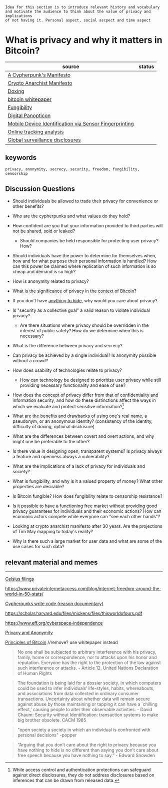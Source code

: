 ```
Idea for this section is to introduce relevant history and vocabulary and motivate the audience to think about the value of privacy and implications
of not having it. Personal aspect, social ascpect and time aspect
```
# What is privacy and why it matters in Bitcoin?



| source                                                                                                                         | status |
| ------------------------------------------------------------------------------------------------------------------------------ | ------ |
| [A Cypherpunk's Manifesto](https://www.activism.net/cypherpunk/manifesto.html)                                                 |        |
| [Crypto Anarchist Manifesto](https://www.activism.net/cypherpunk/crypto-anarchy.html)                                          |        |
| [Doxing](https://en.wikipedia.org/wiki/Doxing)                                                                                 |        |
| [bitcoin whitepaper](https://bitcoin.org/bitcoin.pdf)                                                                          |        |
| [Fungibility](https://en.bitcoin.it/wiki/Fungibility)                                                                          |        |
| [Digital Panopticon](https://medium.com/blockchain-at-berkeley/digital-panopticon-why-privacy-is-a-human-right-2ab6dae77433)   |        |
| [Mobile Device Identification via Sensor Fingerprinting](https://arxiv.org/pdf/1408.1416.pdf)                                  |        |
| [Online tracking analysis](https://www.cs.princeton.edu/~arvindn/publications/OpenWPM_1_million_site_tracking_measurement.pdf) |        |
| [Global surveillance disclosures](https://en.wikipedia.org/wiki/Global_surveillance_disclosures_(2013%E2%80%93present))        |        |

## keywords

    privacy, anonymity, secrecy, security, freedom, fungibility, censorship


## Discussion Questions

- Should individuals be allowed to trade their privacy for convenience or other benefits? 

- Who are the cypherpunks and what values do they hold?

- How confident are you that your information provided to third parties will not be shared, sold or leaked?
  - Should companies be held responsible for protecting user privacy? How?

- Should individuals have the power to determine for themselves when, how and for what purpose their personal information is handled? How can this power be claimed where replication of such information is so cheap and demand is so high?

- How is anonymity related to privacy?
  
- What is the significance of privacy in the context of Bitcoin?

- If you don't have [anything to hide](https://en.wikipedia.org/wiki/Nothing_to_hide_argument), why would you care about privacy?

- Is "security as a collective goal" a valid reason to violate individual privacy? 
  - Are there situations where privacy should be overridden in the interest of public safety? How do we determine when this is necessary?

- What is the difference between privacy and secrecy?
  
- Can privacy be achieved by a single individual? Is anonymity possible without a crowd?

- How does usability of technologies relate to privacy?
  - How can technology be designed to prioritize user privacy while still providing necessary functionality and ease of use?

- How does the concept of privacy differ from that of confidentiality and information security, and how do these distinctions affect the ways in which we evaluate and protect sensitive information?[^1]
<!-- this question related to the differentiation of information security from privacy -->

- What are the benefits and drawbacks of using one's real name, a pseudonym, or an anonymous identity? (consistency of the identity, difficulty of doxing, optional disclosure)

- What are the differences between covert and overt actions, and why might one be preferable to the other?

- Is there value in designing open, transparent systems? Is privacy always a feature and openness always a vulnerability?

- What are the implications of a lack of privacy for individuals and society?

- What is fungibility, and why is it a valued property of money? What other properties are desirable?
  <!-- - What are the prerequisites for censorship? -->

- Is Bitcoin fungible? How does fungibility relate to censorship resistance?

- Is it possible to have a functioning free market without providing good privacy guarantees for individuals and their economic actions? How can economic actors compete while everyone can "see each other hands"?

- Looking at crypto anarchist manifesto after 30 years. Are the projections of Tim May mapping to today's reality? 

- Why is there such a large market for user data and what are some of the use cases for such data?




## relevant material and memes
--- 

[Celsius filings](https://twitter.com/hdevalence/status/1578128350958059520)

https://www.privateinternetaccess.com/blog/internet-freedom-around-the-world-in-50-stats/

[Cypherpunks write code (reason documentary)](https://www.youtube.com/watch?v=9vM0oIEhMag)

https://scholar.harvard.edu/files/mickens/files/thisworldofours.pdf

https://www.eff.org/cyberspace-independence

[Privacy and Anonymity](https://www.privateinternetaccess.com/blog/how-does-privacy-differ-from-anonymity-and-why-are-both-important/) 

[Principles of Bitcoin](https://en.bitcoin.it/wiki/Principles_of_Bitcoin) //remove? use whitepaper instead

> No one shall be subjected to arbitrary inter­fer­ence with his privacy, family, home or corre­spon­dence, nor to attacks upon his honor and reputa­tion. Everyone has the right to the protec­tion of the law against such inter­fer­ence or attacks.
\- Article 12, United Nations Decla­ra­tion of Human Rights


> The foundation is being laid for a dossier society, in which computers could be used to infer individuals’ life-styles, habits, whereabouts, and associations from data collected in ordinary consumer transactions. Uncertainty about whether data will remain secure against abuse by those maintaining or tapping it can have a `chilling effect,’ causing people to alter their observable activities. 
\- David Chaum: Security without Identification: transaction systems to make big brother obsolete. CACM 1985

>"open society a society in which an individual is confronted with personal decisions" 
\-popper

>    “Arguing that you don’t care about the right to privacy because you have nothing to hide is no different than saying you don’t care about free speech because you have nothing to say.”
\- Edward Snowden


[^1]: While access control and authentication protections can safeguard against direct disclosures, they do not address disclosures based on inferences that can be drawn from released data.
